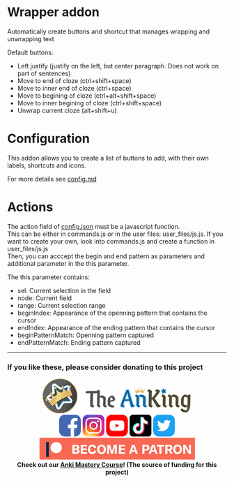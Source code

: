Wrapper addon
===
Automatically create buttons and shortcut that manages wrapping and unwrapping text

Default buttons:
- Left justify (justify on the left, but center paragraph. Does not work on part of sentences)
- Move to end of cloze (ctrl+shift+space)
- Move to inner end of cloze (ctrl+space)
- Move to begining of cloze (ctrl+alt+shift+space)
- Move to inner begining of cloze (ctrl+shift+space)
- Unwrap current cloze (alt+shift+u)

Configuration
===
This addon allows you to create a list of buttons to add, with their own labels, shortcuts and icons.

For more details see [config.md](config.md)

Actions
===
The action field of [config.json](config.json) must be a javascript function.  
This can be either in commands.js or in the user files: user\_files/js.js.
If you want to create your own, look into commands.js and create a function in user\_files/js.js  
Then, you can acccept the begin and end pattern as parameters and additional parameter in the this parameter.  

The this parameter contains:
- sel: Current selection in the field
- node: Current field
- range: Current selection range
- beginIndex: Appearance of the openning pattern that contains the cursor
- endIndex: Appearance of the ending pattern that contains the cursor
- beginPatternMatch: Openning pattern captured
- endPatternMatch: Ending pattern captured


---
### If you like these, please consider donating to this project

<p align="center">
<a href="https://www.ankingmed.com" rel="nofollow"><img src="https://raw.githubusercontent.com/AnKingMed/My-images/master/AnKing/AnKingSmall.png?raw=true"></a><a href="https://www.ankingmed.com" rel="nofollow"><img src="https://raw.githubusercontent.com/AnKingMed/My-images/master/AnKing/TheAnKing.png?raw=true"></a>
  <br>
  <a href="https://www.facebook.com/ankingmed" rel="nofollow"><img src="https://raw.githubusercontent.com/AnKingMed/My-images/master/Social/FB.png?raw=true"></a>     <a href="https://www.instagram.com/ankingmed" rel="nofollow"><img src="https://raw.githubusercontent.com/AnKingMed/My-images/master/Social/Instagram.png?raw=true"></a>     <a href="https://www.youtube.com/theanking" rel="nofollow"><img src="https://raw.githubusercontent.com/AnKingMed/My-images/master/Social/YT.png?raw=true"></a>     <a href="https://www.tiktok.com/@ankingmed" rel="nofollow"><img src="https://raw.githubusercontent.com/AnKingMed/My-images/master/Social/TikTok.png?raw=true"></a>     <a href="https://www.twitter.com/ankingmed" rel="nofollow"><img src="https://raw.githubusercontent.com/AnKingMed/My-images/master/Social/Twitter.png?raw=true"></a>
  <br>
<a href="https://www.ankipalace.com/membership" rel="nofollow"><img src="https://raw.githubusercontent.com/AnKingMed/My-images/master/AnKing/Patreon.jpg?raw=true"></a>
<br>
<b>Check out our <a href="https://courses.ankipalace.com/?utm_source=wrapper_add-on&amp;utm_medium=anki_add-on_page&amp;utm_campaign=mastery_course" rel="nofollow">Anki Mastery Course</a>! (The source of funding for this project)</b><br>
</p>

